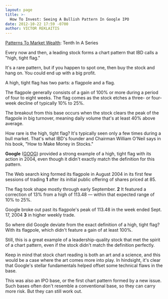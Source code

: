 ```yaml
---
layout: page
title: >-
  How To Invest: Seeing A Bullish Pattern In Google IPO
date: 2012-10-22 17:59 -0700
author: VICTOR REKLAITIS
---
```





[Patterns To Market Wealth](http://news.investors.com/special-report/627625-patterns-to-market-wealth.aspx): Tenth In A Series

  

Every now and then, a leading stock forms a chart pattern that IBD calls a "high, tight flag."

  

It's a rare pattern, but if you happen to spot one, then buy the stock and hang on. You could end up with a big profit.

  

A high, tight flag has two parts: a flagpole and a flag.

  

The flagpole generally consists of a gain of 100% or more during a period of four to eight weeks. The flag comes as the stock etches a three- or four-week decline of typically 10% to 25%.

  

The breakout from this base occurs when the stock clears the peak of the flagpole in big turnover, meaning daily volume that's at least 40% above average.

  

How rare is the high, tight flag? It's typically seen only a few times during a bull market. That's what IBD's founder and Chairman William O'Neil says in his book, "How to Make Money in Stocks."

  

**Google** ([GOOG](https://research.investors.com/quote.aspx?symbol=GOOG)) provided a strong example of a high, tight flag with its action in 2004, even though it didn't exactly match the definition for this pattern.

  

The Web search king formed its flagpole in August 2004 in its first few sessions of trading **1** after its initial public offering of shares priced at 85.

  

The flag took shape mostly through early September. **2** It featured a correction of 13% from a high of 113.48 — within that expected range of 10% to 25%.

  

Google broke out past its flagpole's peak of 113.48 in the week ended Sept. 17, 2004 **3** in higher weekly trade.

  

So where did Google deviate from the exact definition of a high, tight flag? With its flagpole, which didn't feature a gain of at least 100%.

  

Still, this is a great example of a leadership-quality stock that met the spirit of a chart pattern, even if the stock didn't match the definition perfectly.

  

Keep in mind that stock chart reading is both an art and a science, and this would be a case where the art comes more into play. In hindsight, it's clear that Google's stellar fundamentals helped offset some technical flaws in the base.

  

This was also an IPO base, or the first chart pattern formed by a new issue. Such bases often don't resemble a conventional base, so they can carry more risk. But they can still work out.




